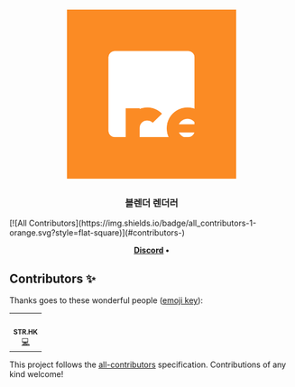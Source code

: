 <h1 align="center">
	<img
		width="300"
		alt="Brender"
		src="https://raw.githubusercontent.com/SHI3DO/Brender/main/Brender-client/src/brender-logo.png">
</h1>

<h3 align="center">
  블렌더 렌더러	
</h3>
<!-- ALL-CONTRIBUTORS-BADGE:START - Do not remove or modify this section -->
[![All Contributors](https://img.shields.io/badge/all_contributors-1-orange.svg?style=flat-square)](#contributors-)
<!-- ALL-CONTRIBUTORS-BADGE:END -->
<p align="center">
	<strong>
		<a href="https://discord.gg/jrpFyq8DDW">Discord</a>
		•
	</strong>
</p>

## Contributors ✨

Thanks goes to these wonderful people ([emoji key](https://allcontributors.org/docs/en/emoji-key)):

<!-- ALL-CONTRIBUTORS-LIST:START - Do not remove or modify this section -->
<!-- prettier-ignore-start -->
<!-- markdownlint-disable -->
<table>
  <tr>
    <td align="center"><a href="https://github.com/STR-HK"><img src="https://avatars.githubusercontent.com/u/78652371?v=4?s=100" width="100px;" alt=""/><br /><sub><b>STR.HK</b></sub></a><br /><a href="https://github.com/SHI3DO/Brender/commits?author=STR-HK" title="Code">💻</a></td>
  </tr>
</table>

<!-- markdownlint-restore -->
<!-- prettier-ignore-end -->

<!-- ALL-CONTRIBUTORS-LIST:END -->

This project follows the [all-contributors](https://github.com/all-contributors/all-contributors) specification. Contributions of any kind welcome!

